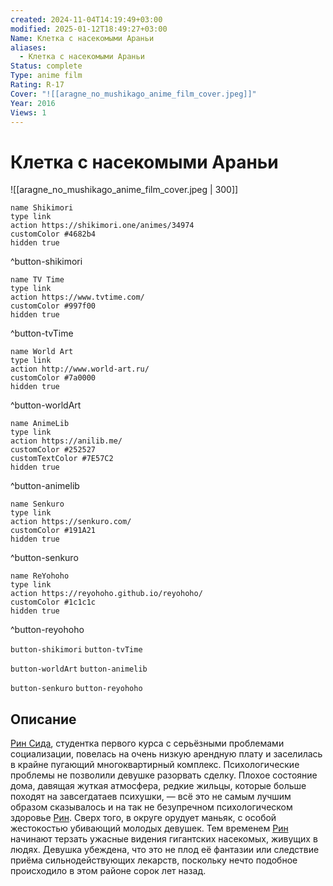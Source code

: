 ```yaml
---
created: 2024-11-04T14:19:49+03:00
modified: 2025-01-12T18:49:27+03:00
Name: Клетка с насекомыми Араньи
aliases:
  - Клетка с насекомыми Араньи
Status: complete
Type: anime film
Rating: R-17
Cover: "![[aragne_no_mushikago_anime_film_cover.jpeg]]"
Year: 2016
Views: 1
---
```


# Клетка с насекомыми Араньи

![[aragne_no_mushikago_anime_film_cover.jpeg | 300]]

```button
name Shikimori
type link
action https://shikimori.one/animes/34974
customColor #4682b4
hidden true
```
^button-shikimori

```button
name TV Time
type link
action https://www.tvtime.com/
customColor #997f00
hidden true
```
^button-tvTime

```button
name World Art
type link
action http://www.world-art.ru/
customColor #7a0000
hidden true
```
^button-worldArt

```button
name AnimeLib
type link
action https://anilib.me/
customColor #252527
customTextColor #7E57C2
hidden true
```
^button-animelib

```button
name Senkuro
type link
action https://senkuro.com/
customColor #191A21
hidden true
```
^button-senkuro

```button
name ReYohoho
type link
action https://reyohoho.github.io/reyohoho/
customColor #1c1c1c
hidden true
```
^button-reyohoho

`button-shikimori` `button-tvTime`

`button-worldArt` `button-animelib`

`button-senkuro` `button-reyohoho`

## Описание

[Рин Сида](https://shikimori.one/characters/163255-rin-shida), студентка первого курса с серьёзными проблемами социализации, повелась на очень низкую арендную плату и заселилась в крайне пугающий многоквартирный комплекс. Психологические проблемы не позволили девушке разорвать сделку. Плохое состояние дома, давящая жуткая атмосфера, редкие жильцы, которые больше походят на завсегдатаев психушки, — всё это не самым лучшим образом сказывалось и на так не безупречном психологическом здоровье [Рин](https://shikimori.one/characters/163255-rin-shida). Сверх того, в округе орудует маньяк, с особой жестокостью убивающий молодых девушек. Тем временем [Рин](https://shikimori.one/characters/163255-rin-shida) начинают терзать ужасные видения гигантских насекомых, живущих в людях. Девушка убеждена, что это не плод её фантазии или следствие приёма сильнодействующих лекарств, поскольку нечто подобное происходило в этом районе сорок лет назад.
